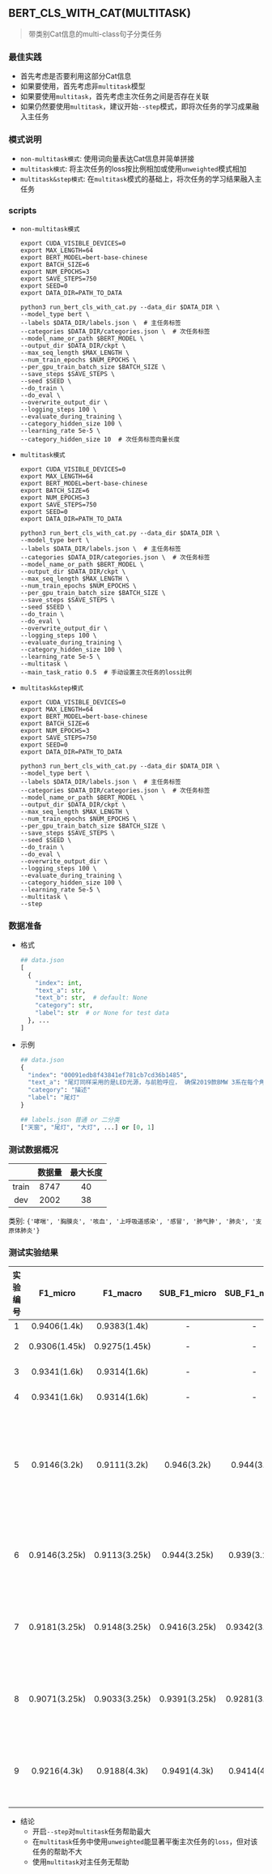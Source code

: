 ## BERT_CLS_WITH_CAT(MULTITASK)
> 带类别Cat信息的multi-class句子分类任务

### 最佳实践

* 首先考虑是否要利用这部分Cat信息
* 如果要使用，首先考虑非`multitask`模型
* 如果要使用`multitask`，首先考虑主次任务之间是否存在关联
* 如果仍然要使用`multitask`，建议开始`--step`模式，即将次任务的学习成果融入主任务

### 模式说明

* `non-multitask模式`: 使用词向量表达Cat信息并简单拼接
* `multitask模式`: 将主次任务的loss按比例相加或使用`unweighted`模式相加
* `multitask&step模式`: 在`multitask`模式的基础上，将次任务的学习结果融入主任务

### scripts

* `non-multitask模式`

  ```shell
  export CUDA_VISIBLE_DEVICES=0
  export MAX_LENGTH=64
  export BERT_MODEL=bert-base-chinese
  export BATCH_SIZE=6
  export NUM_EPOCHS=3
  export SAVE_STEPS=750
  export SEED=0
  export DATA_DIR=PATH_TO_DATA
  
  python3 run_bert_cls_with_cat.py --data_dir $DATA_DIR \
  --model_type bert \
  --labels $DATA_DIR/labels.json \  # 主任务标签
  --categories $DATA_DIR/categories.json \  # 次任务标签
  --model_name_or_path $BERT_MODEL \
  --output_dir $DATA_DIR/ckpt \
  --max_seq_length $MAX_LENGTH \
  --num_train_epochs $NUM_EPOCHS \
  --per_gpu_train_batch_size $BATCH_SIZE \
  --save_steps $SAVE_STEPS \
  --seed $SEED \
  --do_train \
  --do_eval \
  --overwrite_output_dir \
  --logging_steps 100 \
  --evaluate_during_training \
  --category_hidden_size 100 \
  --learning_rate 5e-5 \
  --category_hidden_size 10  # 次任务标签向量长度
  ```

* `multitask模式`

  ```shell
  export CUDA_VISIBLE_DEVICES=0
  export MAX_LENGTH=64
  export BERT_MODEL=bert-base-chinese
  export BATCH_SIZE=6
  export NUM_EPOCHS=3
  export SAVE_STEPS=750
  export SEED=0
  export DATA_DIR=PATH_TO_DATA
  
  python3 run_bert_cls_with_cat.py --data_dir $DATA_DIR \
  --model_type bert \
  --labels $DATA_DIR/labels.json \  # 主任务标签
  --categories $DATA_DIR/categories.json \  # 次任务标签
  --model_name_or_path $BERT_MODEL \
  --output_dir $DATA_DIR/ckpt \
  --max_seq_length $MAX_LENGTH \
  --num_train_epochs $NUM_EPOCHS \
  --per_gpu_train_batch_size $BATCH_SIZE \
  --save_steps $SAVE_STEPS \
  --seed $SEED \
  --do_train \
  --do_eval \
  --overwrite_output_dir \
  --logging_steps 100 \
  --evaluate_during_training \
  --category_hidden_size 100 \
  --learning_rate 5e-5 \
  --multitask \
  --main_task_ratio 0.5  # 手动设置主次任务的loss比例
  ```

* `multitask&step模式`

  ```shell
  export CUDA_VISIBLE_DEVICES=0
  export MAX_LENGTH=64
  export BERT_MODEL=bert-base-chinese
  export BATCH_SIZE=6
  export NUM_EPOCHS=3
  export SAVE_STEPS=750
  export SEED=0
  export DATA_DIR=PATH_TO_DATA
  
  python3 run_bert_cls_with_cat.py --data_dir $DATA_DIR \
  --model_type bert \
  --labels $DATA_DIR/labels.json \  # 主任务标签
  --categories $DATA_DIR/categories.json \  # 次任务标签
  --model_name_or_path $BERT_MODEL \
  --output_dir $DATA_DIR/ckpt \
  --max_seq_length $MAX_LENGTH \
  --num_train_epochs $NUM_EPOCHS \
  --per_gpu_train_batch_size $BATCH_SIZE \
  --save_steps $SAVE_STEPS \
  --seed $SEED \
  --do_train \
  --do_eval \
  --overwrite_output_dir \
  --logging_steps 100 \
  --evaluate_during_training \
  --category_hidden_size 100 \
  --learning_rate 5e-5 \
  --multitask \
  --step
  ```
  

### 数据准备

* 格式

  ```python
  ## data.json
  [
    {
      "index": int,
      "text_a": str,
      "text_b": str,  # default: None
      "category": str,
      "label": str  # or None for test data
    }, ...
  ]
  ```

* 示例

  ```python
  ## data.json
  {
    "index": "00091edb8f43841ef781cb7cd36b1485",
    "text_a": "尾灯同样采用的是LED光源，与前脸呼应， 确保2019款BMW 3系在每个角度看去都运动不凡。",
    "category": "描述"
    "label": "尾灯"
  }
  
  ## labels.json 普通 or 二分类
  ["天窗", "尾灯", "大灯", ...] or [0, 1]
  ```
  

### 测试数据概况

|       | 数据量 | 最大长度 |
| :-----: | :------: | :--------: |
| train | 8747   | 40       |
| dev   | 2002   | 38       |

类别: `{'哮喘', '胸膜炎', '咳血', '上呼吸道感染', '感冒', '肺气肿', '肺炎', '支原体肺炎'}`

### 测试实验结果

| 实验编号 |   F1_micro    |   F1_macro    | SUB_F1_micro  | SUB_F1_macro  |            主要参数            |                           收敛情况                           |            备注             |
| :------: | :-----------: | :-----------: | :-----------: | :-----------: | :----------------------------: | :----------------------------------------------------------: | :-------------------------: |
|    1     | 0.9406(1.4k)  | 0.9383(1.4k)  |       -       |       -       |            Batch16             |                              -                               |            BERT             |
|    2     | 0.9306(1.45k) | 0.9275(1.45k) |       -       |       -       |   Batch16&lr5e-5&catHidden10   |                         loss 微震荡                          |        BERT+cat编码         |
|    3     | 0.9341(1.6k)  | 0.9314(1.6k)  |       -       |       -       |   Batch16&lr5e-6&catHidden10   |                              -                               |        BERT+cat编码         |
|    4     | 0.9341(1.6k)  | 0.9314(1.6k)  |       -       |       -       |  Batch16&lr5e-6&catHidden100   |                              -                               | BERT+cat编码 与catH10无区别 |
|    5     | 0.9146(3.2k)  | 0.9111(3.2k)  |  0.946(3.2k)  |  0.944(3.2k)  |   Batch8&lr5e-5&mainloss0.5    | main_loss震荡，sub_loss较平滑，整体loss平滑 main比sub在loss上大约是2:1 |       BERT+multitask        |
|    6     | 0.9146(3.25k) | 0.9113(3.25k) | 0.944(3.25k)  | 0.939(3.25k)  |       Batch8&unweighted        |         main_loss震荡，sub_loss较平滑，整体loss平滑          |  BERT+multitask+unweighted  |
|    7     | 0.9181(3.25k) | 0.9148(3.25k) | 0.9416(3.25k) | 0.9342(3.25k) |   Batch8&lr5e-5&mainloss0.66   |         main_loss震荡，sub_loss较平滑，整体loss平滑          |       BERT+multitask        |
|    8     | 0.9071(3.25k) | 0.9033(3.25k) | 0.9391(3.25k) | 0.9281(3.25k) |    Batch8&lr5e-6&unweighted    |         main_loss震荡，sub_loss较平滑，整体loss平滑          |  BERT+multitask+unweighted  |
|    9     | 0.9216(4.3k)  | 0.9188(4.3k)  | 0.9491(4.3k)  | 0.9414(4.3k)  | Batch6&lr5e-5&step&mainloss0.5 |         main_loss震荡，sub_loss微震荡，整体loss平滑          |     BERT+multitask+step     |

* 结论
  - 开启`--step`对`multitask`任务帮助最大
  - 在`multitask`任务中使用`unweighted`能显著平衡主次任务的`loss`，但对该任务的帮助不大
  - 使用`multitask`对主任务无帮助

